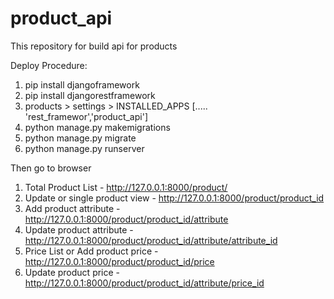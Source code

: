 # product_api
This repository for build api for products

Deploy Procedure:

1. pip install djangoframework
2. pip install djangorestframework
3. products > settings > INSTALLED_APPS [.....  'rest_framewor','product_api']
4. python manage.py makemigrations
5. python manage.py migrate
6. python manage.py runserver

Then go to browser

1. Total Product List - http://127.0.0.1:8000/product/
2. Update or single product view - http://127.0.0.1:8000/product/product_id
3. Add product attribute - http://127.0.0.1:8000/product/product_id/attribute
4. Update product attribute - http://127.0.0.1:8000/product/product_id/attribute/attribute_id
5. Price List or Add product price - http://127.0.0.1:8000/product/product_id/price
4. Update product price - http://127.0.0.1:8000/product/product_id/attribute/price_id
